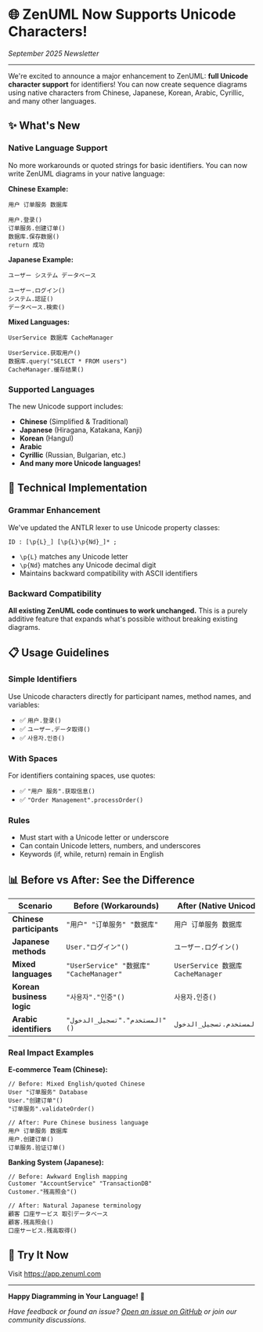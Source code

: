 # 🌐 ZenUML Now Supports Unicode Characters!

*September 2025 Newsletter*

---

We're excited to announce a major enhancement to ZenUML: **full Unicode character support** for identifiers! You can now create sequence diagrams using native characters from Chinese, Japanese, Korean, Arabic, Cyrillic, and many other languages.

## ✨ What's New

### Native Language Support

No more workarounds or quoted strings for basic identifiers. You can now write ZenUML diagrams in your native language:

**Chinese Example:**
```zenuml
用户 订单服务 数据库

用户.登录()
订单服务.创建订单()
数据库.保存数据()
return 成功
```

**Japanese Example:**
```zenuml
ユーザー システム データベース

ユーザー.ログイン()
システム.認証()
データベース.検索()
```

**Mixed Languages:**
```zenuml
UserService 数据库 CacheManager

UserService.获取用户()
数据库.query("SELECT * FROM users")
CacheManager.缓存结果()
```

### Supported Languages

The new Unicode support includes:
- **Chinese** (Simplified & Traditional)
- **Japanese** (Hiragana, Katakana, Kanji)
- **Korean** (Hangul)
- **Arabic**
- **Cyrillic** (Russian, Bulgarian, etc.)
- **And many more Unicode languages!**

## 🔧 Technical Implementation

### Grammar Enhancement

We've updated the ANTLR lexer to use Unicode property classes:

```antlr
ID : [\p{L}_] [\p{L}\p{Nd}_]* ;
```

- `\p{L}` matches any Unicode letter
- `\p{Nd}` matches any Unicode decimal digit
- Maintains backward compatibility with ASCII identifiers

### Backward Compatibility

**All existing ZenUML code continues to work unchanged.** This is a purely additive feature that expands what's possible without breaking existing diagrams.

## 📋 Usage Guidelines

### Simple Identifiers
Use Unicode characters directly for participant names, method names, and variables:
- ✅ `用户.登录()`
- ✅ `ユーザー.データ取得()`
- ✅ `사용자.인증()`

### With Spaces
For identifiers containing spaces, use quotes:
- ✅ `"用户 服务".获取信息()`
- ✅ `"Order Management".processOrder()`

### Rules
- Must start with a Unicode letter or underscore
- Can contain Unicode letters, numbers, and underscores
- Keywords (if, while, return) remain in English

## 📊 Before vs After: See the Difference

| Scenario | Before (Workarounds) | After (Native Unicode) |
|----------|---------------------|------------------------|
| **Chinese participants** | `"用户" "订单服务" "数据库"` | `用户 订单服务 数据库` |
| **Japanese methods** | `User."ログイン"()` | `ユーザー.ログイン()` |
| **Mixed languages** | `"UserService" "数据库" "CacheManager"` | `UserService 数据库 CacheManager` |
| **Korean business logic** | `"사용자"."인증"()` | `사용자.인증()` |
| **Arabic identifiers** | `"المستخدم"."تسجيل_الدخول"()` | `المستخدم.تسجيل_الدخول()` |

### Real Impact Examples

**E-commerce Team (Chinese):**
```zenuml
// Before: Mixed English/quoted Chinese
User "订单服务" Database
User."创建订单"()
"订单服务".validateOrder()

// After: Pure Chinese business language
用户 订单服务 数据库
用户.创建订单()
订单服务.验证订单()
```

**Banking System (Japanese):**
```zenuml
// Before: Awkward English mapping
Customer "AccountService" "TransactionDB"
Customer."残高照会"()

// After: Natural Japanese terminology
顧客 口座サービス 取引データベース
顧客.残高照会()
口座サービス.残高取得()
```

## 🚀 Try It Now

Visit https://app.zenuml.com

---

**Happy Diagramming in Your Language!** 🎉

*Have feedback or found an issue? [Open an issue on GitHub](https://github.com/mermaid-js/zenuml-core/issues) or join our community discussions.*